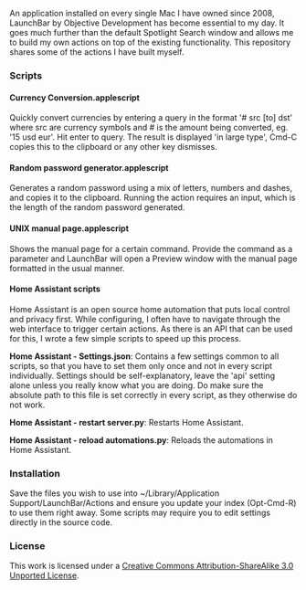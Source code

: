 An application installed on every single Mac I have owned since 2008, LaunchBar by Objective Development has become essential to my day. It goes much further than the default Spotlight Search window and allows me to build my own actions on top of the existing functionality. This repository shares some of the actions I have built myself.

### Scripts

#### Currency Conversion.applescript
Quickly convert currencies by entering a query in the format '# src [to] dst' where src are currency symbols and # is the amount being converted, eg. '15 usd eur'. Hit enter to query. The result is displayed 'in large type', Cmd-C copies this to the clipboard or any other key dismisses.

#### Random password generator.applescript
Generates a random password using a mix of letters, numbers and dashes, and copies it to the clipboard. Running the action requires an input, which is the length of the random password generated.

#### UNIX manual page.applescript
Shows the manual page for a certain command. Provide the command as a parameter and LaunchBar will open a Preview window with the manual page formatted in the usual manner.

#### Home Assistant scripts
Home Assistant is an open source home automation that puts local control and privacy first. While configuring, I often have to navigate through the web interface to trigger certain actions. As there is an API that can be used for this, I wrote a few simple scripts to speed up this process.

**Home Assistant - Settings.json**: Contains a few settings common to all scripts, so that you have to set them only once and not in every script individually. Settings should be self-explanatory, leave the 'api' setting alone unless you really know what you are doing. Do make sure the absolute path to this file is set correctly in every script, as they otherwise do not work.

**Home Assistant - restart server.py**: Restarts Home Assistant.

**Home Assistant - reload automations.py**: Reloads the automations in Home Assistant.

### Installation

Save the files you wish to use into ~/Library/Application Support/LaunchBar/Actions and ensure you update your index (Opt-Cmd-R) to use them right away. Some scripts may require you to edit settings directly in the source code.  

### License

This work is licensed under a [Creative Commons Attribution-ShareAlike 3.0 Unported License](http://creativecommons.org/licenses/by-sa/3.0/).
